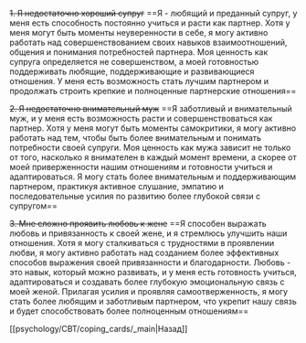 ~~1. Я недостаточно хороший супруг~~
==Я - любящий и преданный супруг, у меня есть способность постоянно учиться и расти как партнер. Хотя у меня могут быть моменты неуверенности в себе, я могу активно работать над совершенствованием своих навыков взаимоотношений, общения и понимания потребностей партнера. Моя ценность как супруга определяется не совершенством, а моей готовностью поддерживать любящие, поддерживающие и развивающиеся отношения. У меня есть возможность стать лучшим партнером и продолжать строить крепкие и полноценные партнерские отношения==

~~2. Я недостаточно внимательный муж~~
==Я заботливый и внимательный муж, и у меня есть возможность расти и совершенствоваться как партнер. Хотя у меня могут быть моменты самокритики, я могу активно работать над тем, чтобы быть более внимательным и понимать потребности своей супруги. Моя ценность как мужа зависит не только от того, насколько я внимателен в каждый момент времени, а скорее от моей приверженности нашим отношениям и готовности учиться и адаптироваться. Я могу стать более внимательным и поддерживающим партнером, практикуя активное слушание, эмпатию и последовательные усилия по развитию более глубокой связи с супругом==

~~3. Мне сложно проявить любовь к жене~~
==Я способен выражать любовь и привязанность к своей жене, и я стремлюсь улучшить наши отношения. Хотя я могу сталкиваться с трудностями в проявлении любви, я могу активно работать над созданием более эффективных способов выражения своей привязанности и благодарности. Любовь - это навык, который можно развивать, и у меня есть готовность учиться, адаптироваться и создавать более глубокую эмоциональную связь с моей женой. Прилагая усилия и проявляя самоотверженность, я могу стать более любящим и заботливым партнером, что укрепит нашу связь и будет способствовать более полноценным отношениям==

[[psychology/CBT/coping_cards/_main|Назад]]
